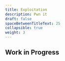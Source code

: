 ```yaml
---
title: Exploitation 
description: Pwn it
draft: false
spaceBetweenTitleText: 25
collapsible: true
weight: 3
---
```

## Work in Progress